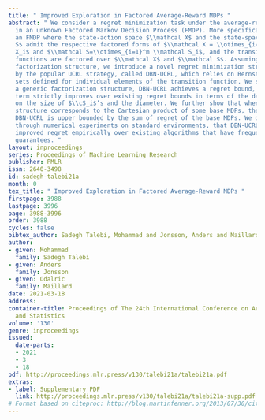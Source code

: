 ```yaml
---
title: " Improved Exploration in Factored Average-Reward MDPs "
abstract: " We consider a regret minimization task under the average-reward criterion
  in an unknown Factored Markov Decision Process (FMDP). More specifically, we consider
  an FMDP where the state-action space $\\mathcal X$ and the state-space $\\mathcal
  S$ admit the respective factored forms of $\\mathcal X = \\otimes_{i=1}^n \\mathcal
  X_i$ and $\\mathcal S=\\otimes_{i=1}^m \\mathcal S_i$, and the transition and reward
  functions are factored over $\\mathcal X$ and $\\mathcal S$. Assuming a known a
  factorization structure, we introduce a novel regret minimization strategy inspired
  by the popular UCRL strategy, called DBN-UCRL, which relies on Bernstein-type confidence
  sets defined for individual elements of the transition function. We show that for
  a generic factorization structure, DBN-UCRL achieves a regret bound, whose leading
  term strictly improves over existing regret bounds in terms of the dependencies
  on the size of $\\cS_i$’s and the diameter. We further show that when the factorization
  structure corresponds to the Cartesian product of some base MDPs, the regret of
  DBN-UCRL is upper bounded by the sum of regret of the base MDPs. We demonstrate,
  through numerical experiments on standard environments, that DBN-UCRL enjoys a substantially
  improved regret empirically over existing algorithms that have frequentist regret
  guarantees. "
layout: inproceedings
series: Proceedings of Machine Learning Research
publisher: PMLR
issn: 2640-3498
id: sadegh-talebi21a
month: 0
tex_title: " Improved Exploration in Factored Average-Reward MDPs "
firstpage: 3988
lastpage: 3996
page: 3988-3996
order: 3988
cycles: false
bibtex_author: Sadegh Talebi, Mohammad and Jonsson, Anders and Maillard, Odalric
author:
- given: Mohammad
  family: Sadegh Talebi
- given: Anders
  family: Jonsson
- given: Odalric
  family: Maillard
date: 2021-03-18
address:
container-title: Proceedings of The 24th International Conference on Artificial Intelligence
  and Statistics
volume: '130'
genre: inproceedings
issued:
  date-parts:
  - 2021
  - 3
  - 18
pdf: http://proceedings.mlr.press/v130/talebi21a/talebi21a.pdf
extras:
- label: Supplementary PDF
  link: http://proceedings.mlr.press/v130/talebi21a/talebi21a-supp.pdf
# Format based on citeproc: http://blog.martinfenner.org/2013/07/30/citeproc-yaml-for-bibliographies/
---
```

